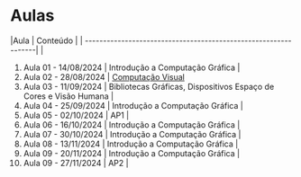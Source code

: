 # Aulas

|Aula                 | Conteúdo |
| ----------------------------------------------------------------| |

1. Aula 01 - 14/08/2024 | Introdução a Computação Gráfica |
2. Aula 02 - 28/08/2024 | [Computação Visual](../docs/Intro_Computação_Visual.pdf)
3. Aula 03 - 11/09/2024 | Bibliotecas Gráficas, Dispositivos Espaço de Cores e Visão Humana |
4. Aula 04 - 25/09/2024 | Introdução a Computação Gráfica |
5. Aula 05 - 02/10/2024 | AP1 |
6. Aula 06 - 16/10/2024 | Introdução a Computação Gráfica |
7. Aula 07 - 30/10/2024 | Introdução a Computação Gráfica |
8. Aula 08 - 13/11/2024 | Introdução a Computação Gráfica |
9. Aula 09 - 20/11/2024 | Introdução a Computação Gráfica |
10. Aula 09 - 27/11/2024 | AP2 |
